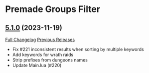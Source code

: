 # Premade Groups Filter

## [5.1.0](https://github.com/0xbs/premade-groups-filter/tree/5.1.0) (2023-11-19)
[Full Changelog](https://github.com/0xbs/premade-groups-filter/compare/5.0.3...5.1.0) [Previous Releases](https://github.com/0xbs/premade-groups-filter/releases)

- Fix #221 inconsistent results when sorting by multiple keywords  
- Add keywords for wrath raids  
- Strip prefixes from dungeons names  
- Update Main.lua (#220)  
